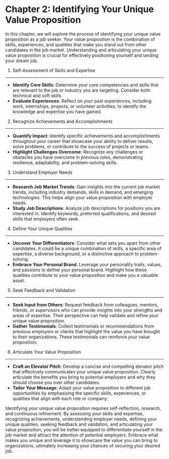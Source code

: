 Chapter 2: Identifying Your Unique Value Proposition
====================================================

In this chapter, we will explore the process of identifying your unique value proposition as a job seeker. Your value proposition is the combination of skills, experiences, and qualities that make you stand out from other candidates in the job market. Understanding and articulating your unique value proposition is crucial for effectively positioning yourself and landing your dream job.

1. Self-Assessment of Skills and Expertise
------------------------------------------

* **Identify Core Skills**: Determine your core competencies and skills that are relevant to the job or industry you are targeting. Consider both technical and soft skills.
* **Evaluate Experiences**: Reflect on your past experiences, including work, internships, projects, or volunteer activities, to identify the knowledge and expertise you have gained.

2. Recognize Achievements and Accomplishments
---------------------------------------------

* **Quantify Impact**: Identify specific achievements and accomplishments throughout your career that showcase your ability to deliver results, solve problems, or contribute to the success of projects or teams.
* **Highlight Challenges Overcome**: Recognize any challenges or obstacles you have overcome in previous roles, demonstrating resilience, adaptability, and problem-solving skills.

3. Understand Employer Needs
----------------------------

* **Research Job Market Trends**: Gain insights into the current job market trends, including industry demands, skills in demand, and emerging technologies. This helps align your value proposition with employer needs.
* **Study Job Descriptions**: Analyze job descriptions for positions you are interested in. Identify keywords, preferred qualifications, and desired skills that employers often seek.

4. Define Your Unique Qualities
-------------------------------

* **Uncover Your Differentiators**: Consider what sets you apart from other candidates. It could be a unique combination of skills, a specific area of expertise, a diverse background, or a distinctive approach to problem-solving.
* **Embrace Your Personal Brand**: Leverage your personality traits, values, and passions to define your personal brand. Highlight how these qualities contribute to your value proposition and make you a valuable asset.

5. Seek Feedback and Validation
-------------------------------

* **Seek Input from Others**: Request feedback from colleagues, mentors, friends, or supervisors who can provide insights into your strengths and areas of expertise. Their perspective can help validate and refine your unique value proposition.
* **Gather Testimonials**: Collect testimonials or recommendations from previous employers or clients that highlight the value you have brought to their organizations. These testimonials can reinforce your value proposition.

6. Articulate Your Value Proposition
------------------------------------

* **Craft an Elevator Pitch**: Develop a concise and compelling elevator pitch that effectively communicates your unique value proposition. Clearly articulate the benefits you bring to potential employers and why they should choose you over other candidates.
* **Tailor Your Message**: Adapt your value proposition to different job opportunities by emphasizing the specific skills, experiences, or qualities that align with each role or company.

Identifying your unique value proposition requires self-reflection, research, and continuous refinement. By assessing your skills and expertise, recognizing achievements, understanding employer needs, defining your unique qualities, seeking feedback and validation, and articulating your value proposition, you will be better equipped to differentiate yourself in the job market and attract the attention of potential employers. Embrace what makes you unique and leverage it to showcase the value you can bring to organizations, ultimately increasing your chances of securing your desired job.
